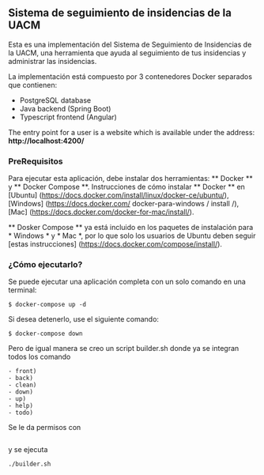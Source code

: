 ## Sistema de seguimiento de insidencias de la UACM

Esta es una implementación del Sistema de Seguimiento de Insidencias de la UACM, una herramienta que ayuda al seguimiento de tus insidencias y administrar las insidencias.

La implementación está compuesto por 3 contenedores Docker separados que contienen:
- PostgreSQL database
- Java backend (Spring Boot)
- Typescript frontend (Angular)

The entry point for a user is a website which is available under the
address: **http://localhost:4200/**

### PreRequisitos

Para ejecutar esta aplicación, debe instalar dos herramientas: ** Docker ** y ** Docker Compose **.
Instrucciones de cómo instalar ** Docker ** en [Ubuntu] (https://docs.docker.com/install/linux/docker-ce/ubuntu/), [Windows] (https://docs.docker.com/ docker-para-windows / install /), [Mac] (https://docs.docker.com/docker-for-mac/install/).

** Dosker Compose ** ya está incluido en los paquetes de instalación para * Windows * y * Mac *, por lo que solo los usuarios de Ubuntu deben seguir [estas instrucciones] (https://docs.docker.com/compose/install/).

### ¿Cómo ejecutarlo?

Se puede ejecutar una aplicación completa con un solo comando en una terminal:
```
$ docker-compose up -d
```

Si desea detenerlo, use el siguiente comando:

```
$ docker-compose down
```

Pero de igual manera se creo un script builder.sh donde ya se integran todos los comando 

    - front)
    - back)
    - clean)
    - down)
    - up)
    - help)
    - todo)

Se le da permisos con 
``` $ chmod 777 builder.sh
```
y se ejecuta 
```
./builder.sh
```
